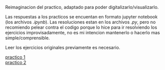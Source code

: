 Reimaginacion del practico, adaptado para poder digitalizarlo/visualizarlo.

Las respuestas a los practicos se encuentan en formato jupyter notebook (los archivos *.ipynb*). Las resoluciones estan en los archivos *.py*, pero no recomiendo pelear contra el codigo porque lo hice para ir resolviendo los ejercicios improvisadamente, no es mi intencion mantenerlo o hacerlo mas simple/comprensible.

Leer los ejercicios originales previamente es necesario. 

[practico 1](https://drive.google.com/open?id=1X4ZGeWQ1vZYP2aSQvWfEOVqeW-tZedKD)  
[practico 2](https://drive.google.com/open?id=1N98T6xU6Girdz2Ngt9CzE8Mjy97uICZ6)